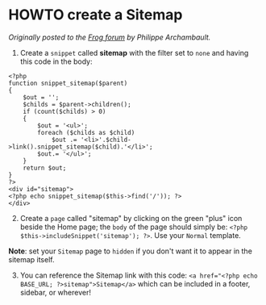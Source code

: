 # HOWTO create a Sitemap #

_Originally posted to the [Frog forum](http://forum.madebyfrog.com/forum/topic/103.html) by Philippe Archambault._

1. Create a `snippet` called **sitemap** with the filter set to `none` and having this code in the body:

```
<?php
function snippet_sitemap($parent)
{
    $out = '';
    $childs = $parent->children();
    if (count($childs) > 0)
    {
        $out = '<ul>';
        foreach ($childs as $child)
            $out .= '<li>'.$child->link().snippet_sitemap($child).'</li>';
        $out.= '</ul>';
    }
    return $out;
}
?>
<div id="sitemap">
<?php echo snippet_sitemap($this->find('/')); ?>
</div>
```

2. Create a `page` called "sitemap" by clicking on the green "plus" icon beside the Home page; the `body` of the page should simply be: `<?php $this->includeSnippet('sitemap'); ?>`. Use your `Normal` template.

**Note**: set your `Sitemap` page to `hidden` if you don't want it to appear in the sitemap itself.

3. You can reference the Sitemap link with this code: `<a href="<?php echo BASE_URL; ?>sitemap">Sitemap</a>` which can be included in a footer, sidebar, or wherever!